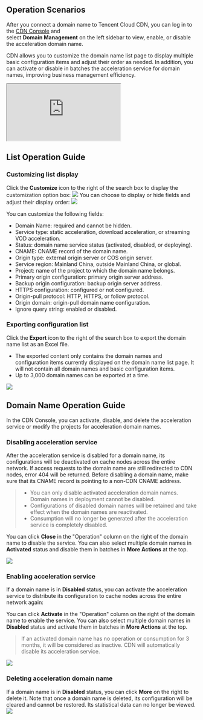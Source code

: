 ## Operation Scenarios
After you connect a domain name to Tencent Cloud CDN, you can log in to the [CDN Console](https://console.cloud.tencent.com/cdn) and <br/>select **Domain Management** on the left sidebar to view, enable, or disable the acceleration domain name.

CDN allows you to customize the domain name list page to display multiple basic configuration items and adjust their order as needed. In addition, you can activate or disable in batches the acceleration service for domain names, improving business management efficiency.
<div class="doc-video-mod"><iframe src="https://cloud.tencent.com/edu/learning/quick-play/2209-31079?source=gw.doc.media&withPoster=1&notip=1"></iframe></div>

## List Operation Guide
### Customizing list display
Click the **Customize** icon to the right of the search box to display the customization option box:
![](https://main.qcloudimg.com/raw/790ae4b6c47b8b5ccd72e517701d34db.png)
You can choose to display or hide fields and adjust their display order:
![](https://main.qcloudimg.com/raw/1d123a3948ee2450204fa8cc78a11a36.png)

You can customize the following fields:

+ Domain Name: required and cannot be hidden.
+ Service type: static acceleration, download acceleration, or streaming VOD acceleration.
+ Status: domain name service status (activated, disabled, or deploying).
+ CNAME: CNAME record of the domain name.
+ Origin type: external origin server or COS origin server.
+ Service region: Mainland China, outside Mainland China, or global.
+ Project: name of the project to which the domain name belongs.
+ Primary origin configuration: primary origin server address.
+ Backup origin configuration: backup origin server address.
+ HTTPS configuration: configured or not configured.
+ Origin-pull protocol: HTTP, HTTPS, or follow protocol.
+ Origin domain: origin-pull domain name configuration.
+ Ignore query string: enabled or disabled.

### Exporting configuration list

Click the **Export** icon to the right of the search box to export the domain name list as an Excel file.

+ The exported content only contains the domain names and configuration items currently displayed on the domain name list page. It will not contain all domain names and basic configuration items.
+ Up to 3,000 domain names can be exported at a time.

![](https://main.qcloudimg.com/raw/8065bb602460bf3fcf9a8dbec9c3bd67.png)

## Domain Name Operation Guide
In the CDN Console, you can activate, disable, and delete the acceleration service or modify the projects for acceleration domain names.
<span ID = "close"></span>

### Disabling acceleration service

After the acceleration service is disabled for a domain name, its configurations will be deactivated on cache nodes across the entire network. If access requests to the domain name are still redirected to CDN nodes, error 404 will be returned. Before disabling a domain name, make sure that its CNAME record is pointing to a non-CDN CNAME address.

>
> - You can only disable activated acceleration domain names. Domain names in deployment cannot be disabled.
> - Configurations of disabled domain names will be retained and take effect when the domain names are reactivated.
>- Consumption will no longer be generated after the acceleration service is completely disabled.

You can click **Close** in the "Operation" column on the right of the domain name to disable the service. You can also select multiple domain names in **Activated** status and disable them in batches in **More Actions** at the top.

![](https://main.qcloudimg.com/raw/6536bf6c02870b792031a2c65645c31a.png)
<span ID = "open"></span>

### Enabling acceleration service

If a domain name is in **Disabled** status, you can activate the acceleration service to distribute its configuration to cache nodes across the entire network again:

You can click **Activate** in the "Operation" column on the right of the domain name to enable the service. You can also select multiple domain names in **Disabled** status and activate them in batches in **More Actions** at the top.

>
>If an activated domain name has no operation or consumption for 3 months, it will be considered as inactive. CDN will automatically disable its acceleration service.

![](https://main.qcloudimg.com/raw/fd6d029c82e516965ea6e093ef41c9f5.png)

<span ID = "del"></span>
### Deleting acceleration domain name

If a domain name is in **Disabled** status, you can click **More** on the right to delete it. Note that once a domain name is deleted, its configuration will be cleared and cannot be restored. Its statistical data can no longer be viewed.
![](https://main.qcloudimg.com/raw/bc58fc9c225efb79a0ec1454b6748e1c.png)

